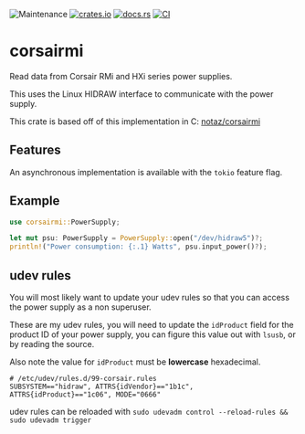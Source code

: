 ![Maintenance](https://img.shields.io/badge/maintenance-experimental-blue.svg)
[![crates.io](https://img.shields.io/crates/v/corsairmi.svg)](https://crates.io/crates/corsairmi)
[![docs.rs](https://docs.rs/corsairmi/badge.svg)](https://docs.rs/corsairmi/)
[![CI](https://github.com/newAM/corsairmi-rs/workflows/CI/badge.svg)](https://github.com/newAM/corsairmi-rs/actions)

# corsairmi

Read data from Corsair RMi and HXi series power supplies.

This uses the Linux HIDRAW interface to communicate with the power supply.

This crate is based off of this implementation in C: [notaz/corsairmi]

## Features

An asynchronous implementation is available with the `tokio` feature flag.

## Example

```rust
use corsairmi::PowerSupply;

let mut psu: PowerSupply = PowerSupply::open("/dev/hidraw5")?;
println!("Power consumption: {:.1} Watts", psu.input_power()?);
```

## udev rules

You will most likely want to update your udev rules so that you can access
the power supply as a non superuser.

These are my udev rules, you will need to update the `idProduct` field for
the product ID of your power supply, you can figure this value out with
`lsusb`, or by reading the source.

Also note the value for `idProduct` must be **lowercase** hexadecimal.

```
# /etc/udev/rules.d/99-corsair.rules
SUBSYSTEM=="hidraw", ATTRS{idVendor}=="1b1c", ATTRS{idProduct}=="1c06", MODE="0666"
```

udev rules can be reloaded with
`sudo udevadm control --reload-rules && sudo udevadm trigger`

[notaz/corsairmi]: https://github.com/notaz/corsairmi
